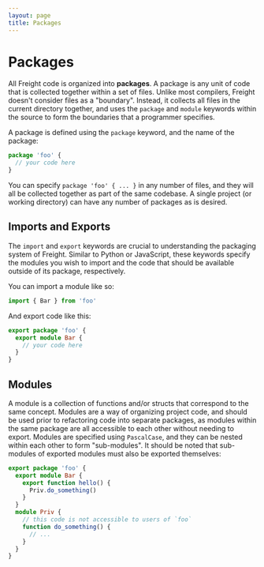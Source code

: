 ```yaml
---
layout: page
title: Packages
---
```


# Packages

All Freight code is organized into **packages**. A package is any unit of code
that is collected together within a set of files. Unlike most compilers,
Freight doesn't consider files as a "boundary". Instead, it collects all files
in the current directory together, and uses the `package` and `module` keywords
within the source to form the boundaries that a programmer specifies.

A package is defined using the `package` keyword, and the name of the package:

```typescript
package 'foo' {
  // your code here
}
```

You can specify `package 'foo' { ... }` in any number of files, and they will
all be collected together as part of the same codebase. A single project (or
working directory) can have any number of packages as is desired.

## Imports and Exports

The `import` and `export` keywords are crucial to understanding the packaging
system of Freight. Similar to Python or JavaScript, these keywords specify the
modules you wish to import and the code that should be available outside of its
package, respectively.

You can import a module like so:

```typescript
import { Bar } from 'foo'
```

And export code like this:

```typescript
export package 'foo' {
  export module Bar {
    // your code here
  }
}
```

## Modules

A module is a collection of functions and/or structs that correspond to the
same concept. Modules are a way of organizing project code, and should be used
prior to refactoring code into separate packages, as modules within the same
package are all accessible to each other without needing to export. Modules
are specified using `PascalCase`, and they can be nested within each other
to form "sub-modules". It should be noted that sub-modules of exported
modules must also be exported themselves:

```typescript
export package 'foo' {
  export module Bar {
    export function hello() {
      Priv.do_something()
    }
  }
  module Priv {
    // this code is not accessible to users of `foo`
    function do_something() {
      // ...
    }
  }
}
```
